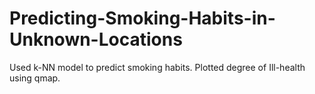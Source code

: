 # Predicting-Smoking-Habits-in-Unknown-Locations
Used k-NN model to predict smoking habits. Plotted degree of Ill-health using qmap.
